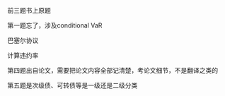 前三题书上原题

第一题忘了，涉及conditional VaR

巴塞尔协议

计算违约率

第四题出自论文，需要把论文内容全部记清楚，考论文细节，不是翻译之类的

第五题是次级债、可转债等是一级还是二级分类
